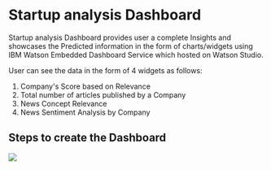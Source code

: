 # Startup analysis Dashboard 

Startup analysis Dashboard provides user a complete Insights and showcases the Predicted information in the form of charts/widgets using IBM Watson Embedded Dashboard Service which hosted on Watson Studio. 

User can see the data in the form of 4 widgets as follows:

1. Company's Score based on Relevance
2. Total number of articles published by a Company
3. News Concept Relevance
4. News Sentiment Analysis by Company



## Steps to create the Dashboard



![](https://github.com/IBM/invoke-wml-using-cognos-custom-control/blob/master/images/custom-control-API.[png)
  
